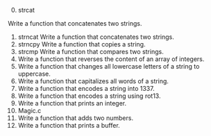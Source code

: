 
0. strcat

Write a function that concatenates two strings.
1. strncat
Write a function that concatenates two strings.
2. strncpy
Write a function that copies a string.
3. strcmp 
Write a function that compares two strings.
4. Write a function that reverses the content of an array of integers.
5. Write a function that changes all lowercase letters of a string to uppercase.
6. Write a function that capitalizes all words of a string.
7. Write a function that encodes a string into 1337.
8. Write a function that encodes a string using rot13.
9. Write a function that prints an integer.
10. Magic.c
11. Write a function that adds two numbers.
12. Write a function that prints a buffer.
